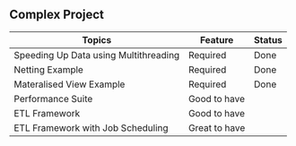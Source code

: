 ## Complex Project

|Topics|Feature|Status|
|----|----|----|
|Speeding Up Data using Multithreading|Required|Done|
|Netting Example|Required|Done|
|Materalised View Example|Required|Done|
|Performance Suite|Good to have||
|ETL Framework|Good to have||
|ETL Framework with Job Scheduling|Great to have||
